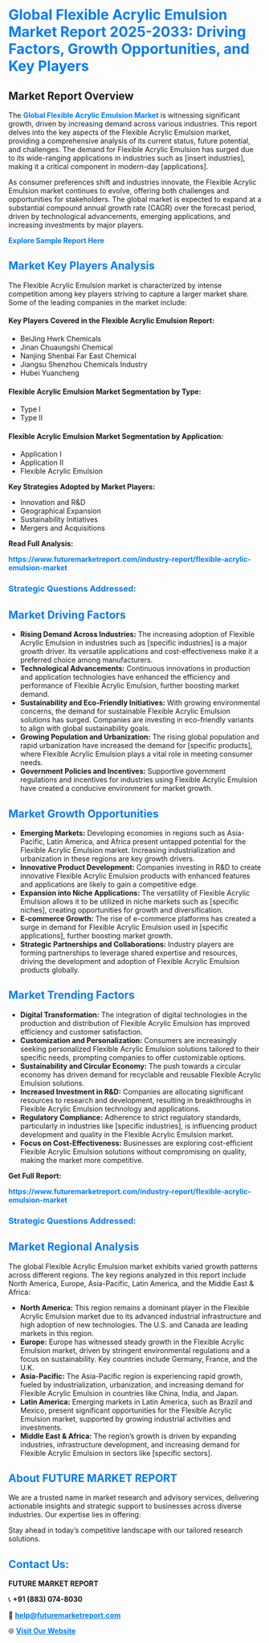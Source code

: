 <h1 style="color: #007BFF;">Global Flexible Acrylic Emulsion Market Report 2025-2033: Driving Factors, Growth Opportunities, and Key Players</h1>

<section id="overview">
<h2>Market Report Overview</h2>
<p>The <a href="https://www.futuremarketreport.com/industry-report/flexible-acrylic-emulsion-market" style="color: #007BFF; text-decoration: none;"><strong>Global Flexible Acrylic Emulsion Market</strong></a> is witnessing significant growth, driven by increasing demand across various industries. This report delves into the key aspects of the Flexible Acrylic Emulsion market, providing a comprehensive analysis of its current status, future potential, and challenges. The demand for Flexible Acrylic Emulsion has surged due to its wide-ranging applications in industries such as [insert industries], making it a critical component in modern-day [applications].</p>
<p>As consumer preferences shift and industries innovate, the Flexible Acrylic Emulsion market continues to evolve, offering both challenges and opportunities for stakeholders. The global market is expected to expand at a substantial compound annual growth rate (CAGR) over the forecast period, driven by technological advancements, emerging applications, and increasing investments by major players.</p>
</section>

<section id="overview">
<p><a href="https://www.futuremarketreport.com/request-sample/reportId=112941" style="color: #007BFF; text-decoration: none;"><strong>Explore Sample Report Here</strong></a></p>
</section>

<section id="key-players">
<h2 style="color: #007BFF;">Market Key Players Analysis</h2>
<p>The Flexible Acrylic Emulsion market is characterized by intense competition among key players striving to capture a larger market share. Some of the leading companies in the market include:</p>
<h4>Key Players Covered in the Flexible Acrylic Emulsion Report:</h4>
<ul><li>BeiJing Hwrk Chemicals</li><li>Jinan Chuaungshi Chemical</li><li>Nanjing Shenbai Far East Chemical</li><li>Jiangsu Shenzhou Chemicals Industry</li><li>Hubei Yuancheng</li></ul>
<h4>Flexible Acrylic Emulsion Market Segmentation by Type:</h4>
<ul><li>Type I</li><li>Type II</li></ul>

<h4>Flexible Acrylic Emulsion Market Segmentation by Application:</h4>
<ul><li>Application I</li><li>Application II</li><li>Flexible Acrylic Emulsion</li></ul>
<p><strong>Key Strategies Adopted by Market Players:</strong></p>
<ul>
<li>Innovation and R&D</li>
<li>Geographical Expansion</li>
<li>Sustainability Initiatives</li>
<li>Mergers and Acquisitions</li>
</ul>
</section>

<section>
<p><strong>Read Full Analysis: </strong></p><a href="https://www.futuremarketreport.com/industry-report/flexible-acrylic-emulsion-market" style="color: #007BFF; text-decoration: none;"><strong>https://www.futuremarketreport.com/industry-report/flexible-acrylic-emulsion-market</strong></a>
<h3 style="color: #007BFF;">Strategic Questions Addressed:</h3>
</section>

<section id="driving-factors">
<h2 style="color: #007BFF;">Market Driving Factors</h2>
<ul>
<li><strong>Rising Demand Across Industries:</strong> The increasing adoption of Flexible Acrylic Emulsion in industries such as [specific industries] is a major growth driver. Its versatile applications and cost-effectiveness make it a preferred choice among manufacturers.</li>
<li><strong>Technological Advancements:</strong> Continuous innovations in production and application technologies have enhanced the efficiency and performance of Flexible Acrylic Emulsion, further boosting market demand.</li>
<li><strong>Sustainability and Eco-Friendly Initiatives:</strong> With growing environmental concerns, the demand for sustainable Flexible Acrylic Emulsion solutions has surged. Companies are investing in eco-friendly variants to align with global sustainability goals.</li>
<li><strong>Growing Population and Urbanization:</strong> The rising global population and rapid urbanization have increased the demand for [specific products], where Flexible Acrylic Emulsion plays a vital role in meeting consumer needs.</li>
<li><strong>Government Policies and Incentives:</strong> Supportive government regulations and incentives for industries using Flexible Acrylic Emulsion have created a conducive environment for market growth.</li>
</ul>
</section>

<section id="growth-opportunities">
<h2 style="color: #007BFF;">Market Growth Opportunities</h2>
<ul>
<li><strong>Emerging Markets:</strong> Developing economies in regions such as Asia-Pacific, Latin America, and Africa present untapped potential for the Flexible Acrylic Emulsion market. Increasing industrialization and urbanization in these regions are key growth drivers.</li>
<li><strong>Innovative Product Development:</strong> Companies investing in R&D to create innovative Flexible Acrylic Emulsion products with enhanced features and applications are likely to gain a competitive edge.</li>
<li><strong>Expansion into Niche Applications:</strong> The versatility of Flexible Acrylic Emulsion allows it to be utilized in niche markets such as [specific niches], creating opportunities for growth and diversification.</li>
<li><strong>E-commerce Growth:</strong> The rise of e-commerce platforms has created a surge in demand for Flexible Acrylic Emulsion used in [specific applications], further boosting market growth.</li>
<li><strong>Strategic Partnerships and Collaborations:</strong> Industry players are forming partnerships to leverage shared expertise and resources, driving the development and adoption of Flexible Acrylic Emulsion products globally.</li>
</ul>
</section>

<section id="trending-factors">
<h2 style="color: #007BFF;">Market Trending Factors</h2>
<ul>
<li><strong>Digital Transformation:</strong> The integration of digital technologies in the production and distribution of Flexible Acrylic Emulsion has improved efficiency and customer satisfaction.</li>
<li><strong>Customization and Personalization:</strong> Consumers are increasingly seeking personalized Flexible Acrylic Emulsion solutions tailored to their specific needs, prompting companies to offer customizable options.</li>
<li><strong>Sustainability and Circular Economy:</strong> The push towards a circular economy has driven demand for recyclable and reusable Flexible Acrylic Emulsion solutions.</li>
<li><strong>Increased Investment in R&D:</strong> Companies are allocating significant resources to research and development, resulting in breakthroughs in Flexible Acrylic Emulsion technology and applications.</li>
<li><strong>Regulatory Compliance:</strong> Adherence to strict regulatory standards, particularly in industries like [specific industries], is influencing product development and quality in the Flexible Acrylic Emulsion market.</li>
<li><strong>Focus on Cost-Effectiveness:</strong> Businesses are exploring cost-efficient Flexible Acrylic Emulsion solutions without compromising on quality, making the market more competitive.</li>
</ul>
</section>

<section>
<p><strong>Get Full Report: </strong></p><a href="https://www.futuremarketreport.com/industry-report/flexible-acrylic-emulsion-market" style="color: #007BFF; text-decoration: none;"><strong>https://www.futuremarketreport.com/industry-report/flexible-acrylic-emulsion-market</strong></a>
<h3 style="color: #007BFF;">Strategic Questions Addressed:</h3>
</section>


<section id="regional-analysis">
<h2 style="color: #007BFF;">Market Regional Analysis</h2>
<p>The global Flexible Acrylic Emulsion market exhibits varied growth patterns across different regions. The key regions analyzed in this report include North America, Europe, Asia-Pacific, Latin America, and the Middle East & Africa:</p>
<ul>
<li><strong>North America:</strong> This region remains a dominant player in the Flexible Acrylic Emulsion market due to its advanced industrial infrastructure and high adoption of new technologies. The U.S. and Canada are leading markets in this region.</li>
<li><strong>Europe:</strong> Europe has witnessed steady growth in the Flexible Acrylic Emulsion market, driven by stringent environmental regulations and a focus on sustainability. Key countries include Germany, France, and the U.K.</li>
<li><strong>Asia-Pacific:</strong> The Asia-Pacific region is experiencing rapid growth, fueled by industrialization, urbanization, and increasing demand for Flexible Acrylic Emulsion in countries like China, India, and Japan.</li>
<li><strong>Latin America:</strong> Emerging markets in Latin America, such as Brazil and Mexico, present significant opportunities for the Flexible Acrylic Emulsion market, supported by growing industrial activities and investments.</li>
<li><strong>Middle East & Africa:</strong> The region’s growth is driven by expanding industries, infrastructure development, and increasing demand for Flexible Acrylic Emulsion in sectors like [specific sectors].</li>
</ul>
</section>

<footer>
<h2 style="color: #007BFF;">About FUTURE MARKET REPORT</h2>
<p>We are a trusted name in market research and advisory services, delivering actionable insights and strategic support to businesses across diverse industries. Our expertise lies in offering:</p>

<p>Stay ahead in today’s competitive landscape with our tailored research solutions.</p>

<h2 style="color: #007BFF;">Contact Us:</h2>
<p><strong>FUTURE MARKET REPORT</strong></p>
<p>📞 <strong>+91 (883) 074-8030</strong></p>
<p>📧 <strong><a href="mailto:help@futuremarketreport.com" style="color: #007BFF;">help@futuremarketreport.com</a></strong></p>
<p>🌐 <strong><a href="https://www.futuremarketreport.com/" style="color: #007BFF;">Visit Our Website</a></strong></p>
</footer>